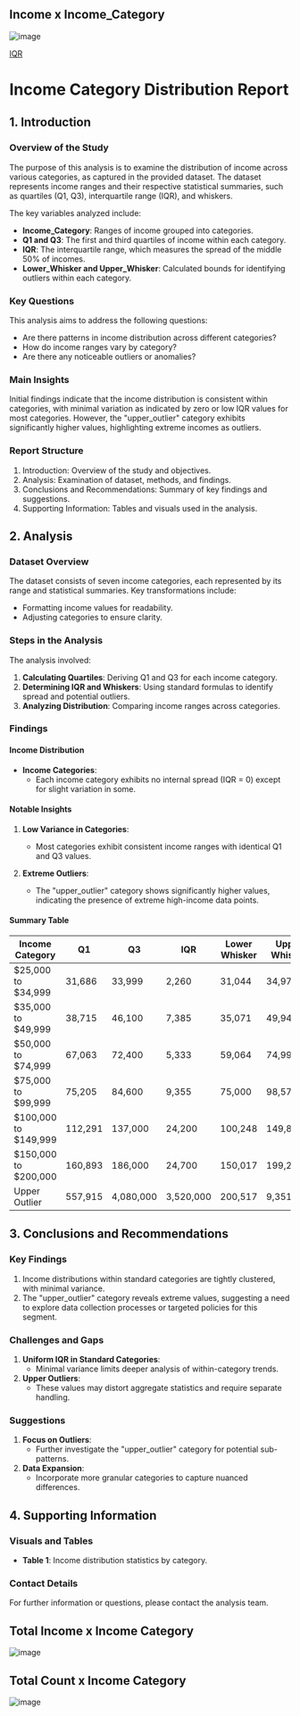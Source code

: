 ## Income x Income_Category

![image](https://github.com/user-attachments/assets/264eec50-eb65-41f7-af27-89b8fffab6ce)

[IQR](https://github.com/data-portfolio-projects2/e-commerce/blob/main/1.%20customer%20analysis/1.%20data/2.%20processed/IQR.income.cateogy.md)

# Income Category Distribution Report

## 1. Introduction

### Overview of the Study

The purpose of this analysis is to examine the distribution of income across various categories, as captured in the provided dataset. The dataset represents income ranges and their respective statistical summaries, such as quartiles (Q1, Q3), interquartile range (IQR), and whiskers.

The key variables analyzed include:
- **Income_Category**: Ranges of income grouped into categories.
- **Q1 and Q3**: The first and third quartiles of income within each category.
- **IQR**: The interquartile range, which measures the spread of the middle 50% of incomes.
- **Lower_Whisker and Upper_Whisker**: Calculated bounds for identifying outliers within each category.

### Key Questions

This analysis aims to address the following questions:
- Are there patterns in income distribution across different categories?
- How do income ranges vary by category?
- Are there any noticeable outliers or anomalies?

### Main Insights

Initial findings indicate that the income distribution is consistent within categories, with minimal variation as indicated by zero or low IQR values for most categories. However, the "upper_outlier" category exhibits significantly higher values, highlighting extreme incomes as outliers.

### Report Structure

1. Introduction: Overview of the study and objectives.
2. Analysis: Examination of dataset, methods, and findings.
3. Conclusions and Recommendations: Summary of key findings and suggestions.
4. Supporting Information: Tables and visuals used in the analysis.

## 2. Analysis

### Dataset Overview

The dataset consists of seven income categories, each represented by its range and statistical summaries. Key transformations include:
- Formatting income values for readability.
- Adjusting categories to ensure clarity.

### Steps in the Analysis

The analysis involved:
1. **Calculating Quartiles**: Deriving Q1 and Q3 for each income category.
2. **Determining IQR and Whiskers**: Using standard formulas to identify spread and potential outliers.
3. **Analyzing Distribution**: Comparing income ranges across categories.

### Findings

#### Income Distribution

- **Income Categories**:
  - Each income category exhibits no internal spread (IQR = 0) except for slight variation in some.

#### Notable Insights

1. **Low Variance in Categories**:
   - Most categories exhibit consistent income ranges with identical Q1 and Q3 values.

2. **Extreme Outliers**:
   - The "upper_outlier" category shows significantly higher values, indicating the presence of extreme high-income data points.

#### Summary Table

| Income Category      | Q1         | Q3         | IQR        | Lower Whisker | Upper Whisker |
|----------------------|------------|------------|------------|---------------|---------------|
| $25,000 to $34,999  | 31,686     | 33,999     | 2,260      | 31,044        | 34,972        |
| $35,000 to $49,999  | 38,715     | 46,100     | 7,385      | 35,071        | 49,949        |
| $50,000 to $74,999  | 67,063     | 72,400     | 5,333      | 59,064        | 74,998        |
| $75,000 to $99,999  | 75,205     | 84,600     | 9,355      | 75,000        | 98,577        |
| $100,000 to $149,999| 112,291    | 137,000    | 24,200     | 100,248       | 149,872       |
| $150,000 to $200,000| 160,893    | 186,000    | 24,700     | 150,017       | 199,203       |
| Upper Outlier        | 557,915    | 4,080,000  | 3,520,000  | 200,517       | 9,351,458     |

## 3. Conclusions and Recommendations

### Key Findings

1. Income distributions within standard categories are tightly clustered, with minimal variance.
2. The "upper_outlier" category reveals extreme values, suggesting a need to explore data collection processes or targeted policies for this segment.

### Challenges and Gaps

1. **Uniform IQR in Standard Categories**:
   - Minimal variance limits deeper analysis of within-category trends.
2. **Upper Outliers**:
   - These values may distort aggregate statistics and require separate handling.

### Suggestions

1. **Focus on Outliers**:
   - Further investigate the "upper_outlier" category for potential sub-patterns.
2. **Data Expansion**:
   - Incorporate more granular categories to capture nuanced differences.

## 4. Supporting Information

### Visuals and Tables

- **Table 1**: Income distribution statistics by category.

### Contact Details

For further information or questions, please contact the analysis team.

## Total Income x Income Category

![image](https://github.com/user-attachments/assets/25e8cd64-5d47-4ede-afd5-897f2fe1af6e)

## Total Count x Income Category

![image](https://github.com/user-attachments/assets/cce63199-2b9f-4ccb-8cb2-893ea4aff016)



